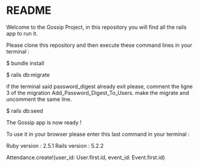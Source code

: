 # README

Welcome to the Gossip Project, in this repository you will find all the rails app to run it.

Please clone this repository and then execute these command lines in your terminal :

$ bundle install

$ rails db:migrate


if the terminal said password_digest already exit please, comment the ligne 3 of the migration Add_Password_Digest_To_Users. make the migrate and uncomment the same line.

$ rails db:seed

The Gossip app is now ready !

To use it in your browser please enter this last command in your terminal :




Ruby version : 2.5.1
Rails version : 5.2.2

Attendance.create!(user_id: User.first.id, event_id: Event.first.id)
